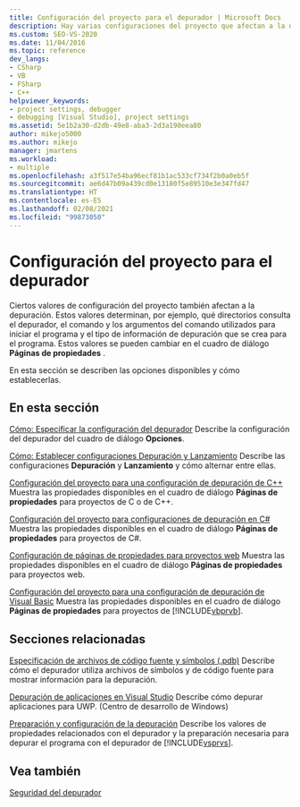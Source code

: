```yaml
---
title: Configuración del proyecto para el depurador | Microsoft Docs
description: Hay varias configuraciones del proyecto que afectan a la depuración. Siga los vínculos de este artículo para obtener información sobre cómo usar el cuadro de diálogo Páginas de propiedades para cambiar la configuración.
ms.custom: SEO-VS-2020
ms.date: 11/04/2016
ms.topic: reference
dev_langs:
- CSharp
- VB
- FSharp
- C++
helpviewer_keywords:
- project settings, debugger
- debugging [Visual Studio], project settings
ms.assetid: 5e1b2a30-d2db-49e8-aba3-2d3a190eea80
author: mikejo5000
ms.author: mikejo
manager: jmartens
ms.workload:
- multiple
ms.openlocfilehash: a3f517e54ba96ecf81b1ac533cf734f2b0a0eb5f
ms.sourcegitcommit: ae6d47b09a439cd0e13180f5e89510e3e347fd47
ms.translationtype: HT
ms.contentlocale: es-ES
ms.lasthandoff: 02/08/2021
ms.locfileid: "99873050"
---
```

# <a name="debugger-project-settings"></a>Configuración del proyecto para el depurador
Ciertos valores de configuración del proyecto también afectan a la depuración. Estos valores determinan, por ejemplo, qué directorios consulta el depurador, el comando y los argumentos del comando utilizados para iniciar el programa y el tipo de información de depuración que se crea para el programa. Estos valores se pueden cambiar en el cuadro de diálogo **Páginas de propiedades** .

 En esta sección se describen las opciones disponibles y cómo establecerlas.

## <a name="in-this-section"></a>En esta sección
 [Cómo: Especificar la configuración del depurador](../debugger/how-to-specify-debugger-settings.md) Describe la configuración del depurador del cuadro de diálogo **Opciones**.

 [Cómo: Establecer configuraciones Depuración y Lanzamiento](../debugger/how-to-set-debug-and-release-configurations.md) Describe las configuraciones **Depuración** y **Lanzamiento** y cómo alternar entre ellas.

 [Configuración del proyecto para una configuración de depuración de C++](../debugger/project-settings-for-a-cpp-debug-configuration.md) Muestra las propiedades disponibles en el cuadro de diálogo **Páginas de propiedades** para proyectos de C o de C++.

 [Configuración del proyecto para configuraciones de depuración en C#](../debugger/project-settings-for-csharp-debug-configurations.md) Muestra las propiedades disponibles en el cuadro de diálogo **Páginas de propiedades** para proyectos de C#.

 [Configuración de páginas de propiedades para proyectos web](../debugger/property-pages-settings-for-web-projects.md) Muestra las propiedades disponibles en el cuadro de diálogo **Páginas de propiedades** para proyectos web.

 [Configuración del proyecto para una configuración de depuración de Visual Basic](../debugger/project-settings-for-a-visual-basic-debug-configuration.md) Muestra las propiedades disponibles en el cuadro de diálogo **Páginas de propiedades** para proyectos de [!INCLUDE[vbprvb](../code-quality/includes/vbprvb_md.md)].

## <a name="related-sections"></a>Secciones relacionadas
 [Especificación de archivos de código fuente y símbolos (.pdb)](../debugger/specify-symbol-dot-pdb-and-source-files-in-the-visual-studio-debugger.md) Describe cómo el depurador utiliza archivos de símbolos y de código fuente para mostrar información para la depuración.

 [Depuración de aplicaciones en Visual Studio](debugging-windows-store-and-windows-universal-apps.md) Describe cómo depurar aplicaciones para UWP. (Centro de desarrollo de Windows)

 [Preparación y configuración de la depuración](../debugger/debugger-settings-and-preparation.md) Describe los valores de propiedades relacionados con el depurador y la preparación necesaria para depurar el programa con el depurador de [!INCLUDE[vsprvs](../code-quality/includes/vsprvs_md.md)].

## <a name="see-also"></a>Vea también
 [Seguridad del depurador](../debugger/debugger-security.md)